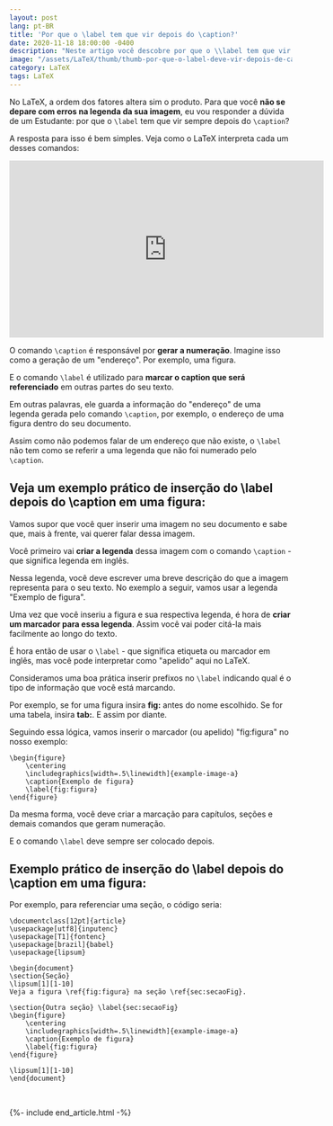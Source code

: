 ```yaml
---
layout: post
lang: pt-BR
title: 'Por que o \label tem que vir depois do \caption?'
date: 2020-11-18 18:00:00 -0400
description: "Neste artigo você descobre por que o \\label tem que vir depois do \\caption."
image: "/assets/LaTeX/thumb/thumb-por-que-o-label-deve-vir-depois-de-caption-LaTeX.png"
category: LaTeX
tags: LaTeX
---
```


No LaTeX, a ordem dos fatores altera sim o produto. Para que você **não se depare com erros na legenda da sua imagem**, eu vou responder a dúvida de um Estudante: por que o `\label` tem que vir sempre depois do `\caption`?

A resposta para isso é bem simples. Veja como o LaTeX interpreta cada um desses comandos:

<!-- Youtube Video -->
<div class="yt-video">
<iframe width="560" height="315" src="https://www.youtube.com/embed/ZPfOo5l0v2k?si=mF3TgksVBGhaat4J" title="YouTube video player" frameborder="0" allow="accelerometer; autoplay; clipboard-write; encrypted-media; gyroscope; picture-in-picture; web-share" allowfullscreen></iframe>
</div>

O comando `\caption` é responsável por **gerar a numeração**. Imagine isso como a geração de um \"endereço\". Por exemplo, uma figura.

E o comando `\label` é utilizado para **marcar o caption que será referenciado** em outras partes do seu texto.

Em outras palavras, ele guarda a informação do \"endereço\" de uma legenda gerada pelo comando `\caption`, por exemplo, o endereço de uma figura dentro do seu documento.

Assim como não podemos falar de um endereço que não existe, o `\label` não tem como se referir a uma legenda que não foi numerado pelo `\caption`.

## Veja um exemplo prático de inserção do \label depois do \caption em uma figura:

Vamos supor que você quer inserir uma imagem no seu documento e sabe que, mais à frente, vai querer falar dessa imagem.

Você primeiro vai **criar a legenda** dessa imagem com o comando `\caption` - que significa legenda em inglês.

Nessa legenda, você deve escrever uma breve descrição do que a imagem representa para o seu texto. No exemplo a seguir, vamos usar a legenda \"Exemplo de figura\".

Uma vez que você inseriu a figura e sua respectiva legenda, é hora de **criar um marcador para essa legenda**. Assim você vai poder citá-la mais facilmente ao longo do texto.

É hora então de usar o `\label` - que significa etiqueta ou marcador em inglês, mas você pode interpretar como \"apelido\" aqui no LaTeX.

Consideramos uma boa prática inserir prefixos no `\label` indicando qual é o tipo de informação que você está marcando.

Por exemplo, se for uma figura insira **fig:** antes do nome escolhido. Se for uma tabela, insira **tab:**. E assim por diante.

Seguindo essa lógica, vamos inserir o marcador (ou apelido) \"fig:figura\" no nosso exemplo:

```TeX
\begin{figure}
    \centering
    \includegraphics[width=.5\linewidth]{example-image-a}
    \caption{Exemplo de figura}
    \label{fig:figura}
\end{figure}
```

Da mesma forma, você deve criar a marcação para capítulos, seções e demais comandos que geram numeração.

E o comando `\label` deve sempre ser colocado depois.

## Exemplo prático de inserção do \label depois do \caption em uma figura:

Por exemplo, para referenciar uma seção, o código seria:

```TeX
\documentclass[12pt]{article}
\usepackage[utf8]{inputenc}
\usepackage[T1]{fontenc}
\usepackage[brazil]{babel}
\usepackage{lipsum}

\begin{document}
\section{Seção}
\lipsum[1][1-10]
Veja a figura \ref{fig:figura} na seção \ref{sec:secaoFig}.

\section{Outra seção} \label{sec:secaoFig}
\begin{figure}
    \centering
    \includegraphics[width=.5\linewidth]{example-image-a}
    \caption{Exemplo de figura}
    \label{fig:figura}
\end{figure}

\lipsum[1][1-10]
\end{document}
```

<br>

{%- include end_article.html -%}

